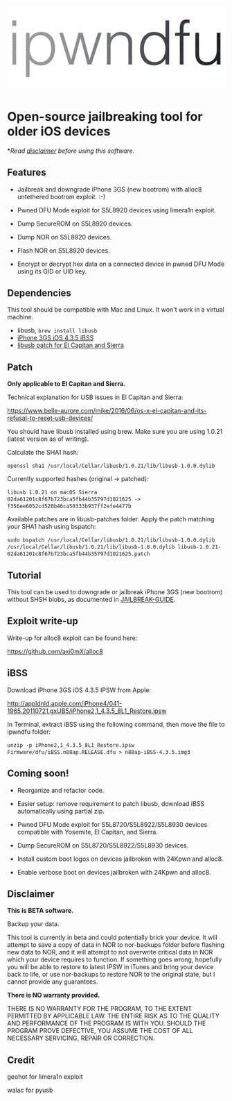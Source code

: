 ![](repo/ipwndfu.png)
# Open-source jailbreaking tool for older iOS devices


**Read [disclaimer](#disclaimer) before using this software.*


## Features

* Jailbreak and downgrade iPhone 3GS (new bootrom) with alloc8 untethered bootrom exploit. :-)

* Pwned DFU Mode exploit for S5L8920 devices using limera1n exploit.

* Dump SecureROM on S5L8920 devices.

* Dump NOR on S5L8920 devices.

* Flash NOR on S5L8920 devices.

* Encrypt or decrypt hex data on a connected device in pwned DFU Mode using its GID or UID key.


## Dependencies

This tool should be compatible with Mac and Linux. It won't work in a virtual machine.

* libusb, `brew install libusb`
* [iPhone 3GS iOS 4.3.5 iBSS](#ibss)
* [libusb patch for El Capitan and Sierra](#patch)

## Patch
**Only applicable to El Capitan and Sierra.**

Technical explanation for USB issues in El Capitan and Sierra:

https://www.belle-aurore.com/mike/2016/06/os-x-el-capitan-and-its-refusal-to-reset-usb-devices/

You should have libusb installed using brew. Make sure you are using 1.0.21 (latest version as of writing).

Calculate the SHA1 hash:

```
openssl sha1 /usr/local/Cellar/libusb/1.0.21/lib/libusb-1.0.0.dylib
```

Currently supported hashes (original -> patched):
```
libusb 1.0.21 on macOS Sierra
02da61201c8f67b723bca5fb44b35797d1021625 -> f356ee6052cd520b46ca50333b937ff2efe4477b
```

Available patches are in libusb-patches folder. Apply the patch matching your SHA1 hash using bspatch:

```
sudo bspatch /usr/local/Cellar/libusb/1.0.21/lib/libusb-1.0.0.dylib /usr/local/Cellar/libusb/1.0.21/lib/libusb-1.0.0.dylib libusb-1.0.21-02da61201c8f67b723bca5fb44b35797d1021625.patch
```




## Tutorial

This tool can be used to downgrade or jailbreak iPhone 3GS (new bootrom) without SHSH blobs, as documented in [JAILBREAK-GUIDE](https://github.com/axi0mX/ipwndfu/blob/master/JAILBREAK-GUIDE.md).



## Exploit write-up

Write-up for alloc8 exploit can be found here:

https://github.com/axi0mX/alloc8


## iBSS

Download iPhone 3GS iOS 4.3.5 IPSW from Apple:

http://appldnld.apple.com/iPhone4/041-1965.20110721.gxUB5/iPhone2,1_4.3.5_8L1_Restore.ipsw

In Terminal, extract iBSS using the following command, then move the file to ipwndfu folder:

```
unzip -p iPhone2,1_4.3.5_8L1_Restore.ipsw Firmware/dfu/iBSS.n88ap.RELEASE.dfu > n88ap-iBSS-4.3.5.img3
```


## Coming soon!

* Reorganize and refactor code.

* Easier setup: remove requirement to patch libusb, download iBSS automatically using partial zip.

* Pwned DFU Mode exploit for S5L8720/S5L8922/S5L8930 devices compatible with Yosemite, El Capitan, and Sierra.

* Dump SecureROM on S5L8720/S5L8922/S5L8930 devices.

* Install custom boot logos on devices jailbroken with 24Kpwn and alloc8.

* Enable verbose boot on devices jailbroken with 24Kpwn and alloc8.

## Disclaimer

**This is BETA software.**

Backup your data.

This tool is currently in beta and could potentially brick your device. It will attempt to save a copy of data in NOR to nor-backups folder before flashing new data to NOR, and it will attempt to not overwrite critical data in NOR which your device requires to function. If something goes wrong, hopefully you will be able to restore to latest IPSW in iTunes and bring your device back to life, or use nor-backups to restore NOR to the original state, but I cannot provide any guarantees.

**There is NO warranty provided.**

THERE IS NO WARRANTY FOR THE PROGRAM, TO THE EXTENT PERMITTED BY APPLICABLE LAW. THE ENTIRE RISK AS TO THE QUALITY AND PERFORMANCE OF THE PROGRAM IS WITH YOU. SHOULD THE PROGRAM PROVE DEFECTIVE, YOU ASSUME THE COST OF ALL NECESSARY SERVICING, REPAIR OR CORRECTION.

## Credit

geohot for limera1n exploit

walac for pyusb
